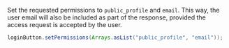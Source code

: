 Set the requested permissions to `public_profile` and `email`. This way, the user email will also be included as part of the response, provided the access request is accepted by the user.

```java
loginButton.setPermissions(Arrays.asList("public_profile", "email"));
```